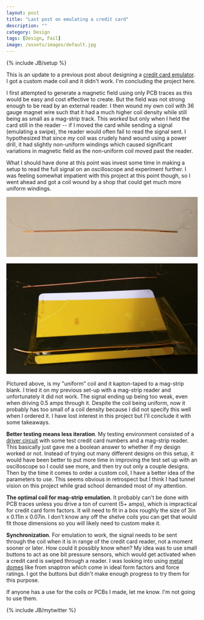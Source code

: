 ```yaml
---
layout: post
title: "Last post on emulating a credit card"
description: ""
category: Design
tags: [Design, Fail]
image: /assets/images/default.jpg
---
```

{% include JB/setup %}

This is an update to a previous post about designing a [credit card
emulator](/designing-a-credit-card-emulator-card).  I got a custom made coil
and it didn't work.  I'm concluding the project here.


I first attempted to generate a magnetic field using only PCB traces as this
would be easy and cost effective to create.  But the field was not strong
enough to be read by an external reader.  I then wound my own coil with 36
gauge magnet wire such that it had a much higher coil density while still being
as small as a mag-strip track.  This *worked* but only when I held the card
still in the reader -- if I moved the card while sending a signal (emulating a
swipe), the reader would often fail to read the signal sent.  I hypothesized
that since my coil was crudely hand wound using a power drill, it had slightly
non-uniform windings which caused significant variations in magnetic field as
the non-uniform coil moved past the reader.

What I should have done at this point was invest some time in making a setup to
read the full signal on an oscilloscope and experiment further.  I was feeling
somewhat impatient with this project at this point though, so I went ahead and
got a coil wound by a shop that could get much more uniform windings.

![custom coil](/assets/images/card/customcoil.jpg)

![custom coil](/assets/images/card/customcoil2.jpg)

Pictured above, is my "uniform" coil and it kapton-taped to a mag-strip
blank.  I tried it on my previous set-up with a mag-strip reader and
unfortunately it did not work.  The signal ending up being too weak, even when
driving 0.5 amps through it.  Despite the coil being uniform, now it probably
has too small of a coil density because I did not specify this well when I
ordered it.  I have lost interest in this project but I'll conclude it with
some takeaways.

**Better testing means less iteration**.  My testing environment consisted of a
[driver circuit](https://github.com/samyk/magspoof) with some test credit card
numbers and a mag-strip reader.  This basically just gave me a boolean answer
to whether if my design worked or not.  Instead of trying out many different
designs on this setup, it would have been better to put more time in improving
the test set up with an oscilloscope so I could see more, and then try out only
a couple designs.  Then by the time it comes to order a custom coil, I have a
better idea of the parameters to use.  This seems obvious in retrospect but I
think I had tunnel vision on this project while grad school demanded most of my
attention.

**The optimal coil for mag-strip emulation**.  It probably can't be done with
PCB traces unless you drive a ton of current (5+ amps), which is impractical
for credit card form factors.  It will need to fit in a box roughly the size of
3in x 0.11in x 0.07in.  I don't know any off the shelve coils you can get
that would fit those dimensions so you will likely need to custom make it.

**Synchronization**.  For emulation to work, the signal needs to be sent
through the coil when it is in range of the credit card reader, not a moment
sooner or later.  How could it possibly know when?  My idea was to use small
buttons to act as one bit pressure sensors, which would get activated when a
credit card is swiped through a reader.  I was looking into using [metal
domes](https://conorpp.com/a-review-of-some-smt-buttons) like from snaptron
which come in ideal form factors and force ratings.  I got the buttons but
didn't make enough progress to try them for this purpose.

If anyone has a use for the coils or PCBs I made, let me know.  I'm not going to use them.



{% include JB/mytwitter %}
